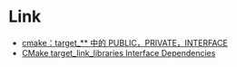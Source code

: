 # Link
* [cmake：target_** 中的 PUBLIC，PRIVATE，INTERFACE](https://zhuanlan.zhihu.com/p/82244559)
* [CMake target_link_libraries Interface Dependencies](https://stackoverflow.com/questions/26037954/cmake-target-link-libraries-interface-dependencies)